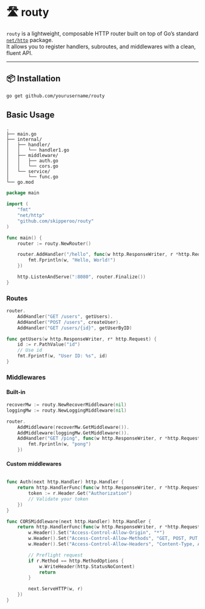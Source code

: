 # 🛣️ routy

`routy` is a lightweight, composable HTTP router built on top of Go’s standard [`net/http`](https://pkg.go.dev/net/http) package.  
It allows you to register handlers, subroutes, and middlewares with a clean, fluent API.

---

## 📦 Installation

```bash
go get github.com/yourusername/routy
```

## Basic Usage

```
.
├── main.go
├── internal/
│   ├── handler/
│   │   └── handler1.go
│   ├── middleware/
│   │   ├── auth.go
│   │   └── cors.go
│   └── service/
│       └── func.go
└── go.mod
```

```go
package main

import (
	"fmt"
	"net/http"
	"github.com/skipperoo/routy"
)

func main() {
	router := routy.NewRouter()

	router.AddHandler("/hello", func(w http.ResponseWriter, r *http.Request) {
		fmt.Fprintln(w, "Hello, World!")
	})

	http.ListenAndServe(":8080", router.Finalize())
}

```

### Routes
```go
router.
	AddHandler("GET /users", getUsers).
	AddHandler("POST /users", createUser).
	AddHandler("GET /users/{id}", getUserByID)

func getUsers(w http.ResponseWriter, r* http.Request) {
    id := r.PathValue("id")
    // Use id
	fmt.Fprintf(w, "User ID: %s", id)
}
```

### Middlewares
#### Built-in
```go
recoverMw := routy.NewRecoverMiddleware(nil)
loggingMw := routy.NewLoggingMiddleware(nil)

router.
	AddMiddleware(recoverMw.GetMiddleware()).
	AddMiddleware(loggingMw.GetMiddleware()).
	AddHandler("GET /ping", func(w http.ResponseWriter, r *http.Request) {
		fmt.Fprintln(w, "pong")
	})
```

#### Custom middlewares
```go

func Auth(next http.Handler) http.Handler {
	return http.HandlerFunc(func(w http.ResponseWriter, r *http.Request) {
		token := r.Header.Get("Authorization")
		// Validate your token
    })
}

func CORSMiddleware(next http.Handler) http.Handler {
	return http.HandlerFunc(func(w http.ResponseWriter, r *http.Request) {
		w.Header().Set("Access-Control-Allow-Origin", "*")
		w.Header().Set("Access-Control-Allow-Methods", "GET, POST, PUT, DELETE, OPTIONS")
		w.Header().Set("Access-Control-Allow-Headers", "Content-Type, Authorization")

		// Preflight request
		if r.Method == http.MethodOptions {
			w.WriteHeader(http.StatusNoContent)
			return
		}

		next.ServeHTTP(w, r)
	})
}

```
